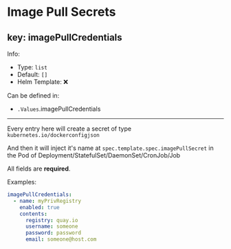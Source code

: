# Image Pull Secrets

## key: imagePullCredentials

Info:

- Type: `list`
- Default: `[]`
- Helm Template: ❌

Can be defined in:

- `.Values`.imagePullCredentials

---

Every entry here will create a secret of type `kubernetes.io/dockerconfigjson`

And then it will inject it's name at `spec.template.spec.imagePullSecret`
in the Pod of Deployment/StatefulSet/DaemonSet/CronJob/Job

All fields are **required**.

Examples:

```yaml
imagePullCredentials:
  - name: myPrivRegistry
    enabled: true
    contents:
      registry: quay.io
      username: someone
      password: password
      email: someone@host.com
```
